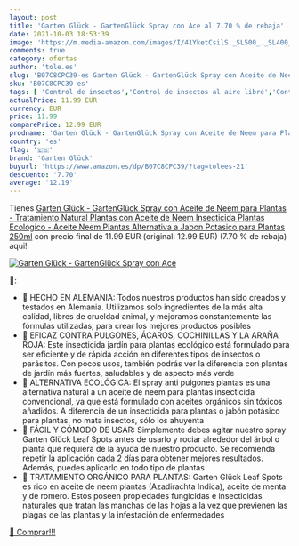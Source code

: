 ```yaml
---
layout: post
title: 'Garten Glück - GartenGlück Spray con Ace al 7.70 % de rebaja'
date: 2021-10-03 18:53:39
image: 'https://m.media-amazon.com/images/I/41YketCsilS._SL500_._SL400_.jpg'
comments: true
category: ofertas
author: 'tole.es'
slug: 'B07C8CPC39-es Garten Glück - GartenGlück Spray con Aceite de Neem para...'
sku: 'B07C8CPC39-es'
tags: [ 'Control de insectos','Control de insectos al aire libre','Control de plagas y protección de plantas','Control de polillas al aire libre','Jardinería','Jardín','garten glück','jabon', ]
actualPrice: 11.99 EUR
currency: EUR
price: 11.99
comparePrice: 12.99 EUR
prodname: 'Garten Glück - GartenGlück Spray con Aceite de Neem para Plantas - Tratamiento Natural Plantas con Aceite de Neem Insecticida Plantas Ecologico - Aceite Neem Plantas  Alternativa a Jabon Potasico para Plantas  250ml'
country: 'es'
flag: '🇪🇸'
brand: 'Garten Glück'
buyurl: 'https://www.amazon.es/dp/B07C8CPC39/?tag=tolees-21'
descuento: '7.70'
average: '12.19'
---
```


Tienes [Garten Glück - GartenGlück Spray con Aceite de Neem para Plantas - Tratamiento Natural Plantas con Aceite de Neem Insecticida Plantas Ecologico - Aceite Neem Plantas  Alternativa a Jabon Potasico para Plantas  250ml](https://www.amazon.es/dp/B07C8CPC39/?tag=tolees-21) con precio final de  11.99 EUR (original: 12.99 EUR) (7.70 %  de rebaja) aqui!

[![Garten Glück - GartenGlück Spray con Ace](https://m.media-amazon.com/images/I/41YketCsilS._SL500_._SL400_.jpg)](https://www.amazon.es/dp/B07C8CPC39/?tag=tolees-21)

🔎:

- 🌱 HECHO EN ALEMANIA: Todos nuestros productos han sido creados y testados en Alemania. Utilizamos solo ingredientes de la más alta calidad, libres de crueldad animal, y mejoramos constantemente las fórmulas utilizadas, para crear los mejores productos posibles
- 🌱 EFICAZ CONTRA PULGONES, ÁCAROS, COCHINILLAS Y LA ARAÑA ROJA: Este insecticida jardín para plantas ecológico está formulado para ser eficiente y de rápida acción en diferentes tipos de insectos o parásitos. Con pocos usos, también podrás ver la diferencia con plantas de jardín más fuertes, saludables y de aspecto más verde
- 🌱 ALTERNATIVA ECOLÓGICA: El spray anti pulgones plantas es una alternativa natural a un aceite de neem para plantas insecticida convencional, ya que está formulado con aceites orgánicos sin tóxicos añadidos. A diferencia de un insecticida para plantas o jabón potásico para plantas, no mata insectos, sólo los ahuyenta
- 🌱 FÁCIL Y CÓMODO DE USAR: Simplemente debes agitar nuestro spray Garten Glück Leaf Spots antes de usarlo y rociar alrededor del árbol o planta que requiera de la ayuda de nuestro producto. Se recomienda repetir la aplicación cada 2 días para obtener mejores resultados. Además, puedes aplicarlo en todo tipo de plantas
- 🌱 TRATAMIENTO ORGÁNICO PARA PLANTAS: Garten Glück Leaf Spots es rico en aceite de neem plantas (Azadirachta Indica), aceite de menta y de romero. Estos poseen propiedades fungicidas e insecticidas naturales que tratan las manchas de las hojas a la vez que previenen las plagas de las plantas y la infestación de enfermedades

[🛒 Comprar!!!](https://www.amazon.es/dp/B07C8CPC39/?tag=tolees-21)
